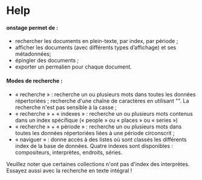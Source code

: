 # Help
#### onstage permet de :

* rechercher les documents en plein-texte, par index, par période ;
* afficher les documents (avec différents types d’affichage) et ses métadonnées;
* épingler des documents ;
* exporter un permalien pour chaque document.

#### Modes de recherche :

* « recherche » : recherche un ou plusieurs mots dans toutes les données répertoriées ; recherche d'une chaîne de caractères en utilisant "". La recherche n'est pas sensible à la casse ;
* « recherche » + « indexes » : recherche un ou plusieurs mots contenus dans un index spécifique (« people » ou « places » ou « series »)
* « recherche » + « période » : recherche un ou plusieurs mots dans toutes les données répertoriées liées à une période circonscrit ;
* « naviguer » : donne accès à des listes où sont classés les différents index de la base de données. Quatre indexes sont disponibles : compositeurs, interprètes, endroits, séries.

Veuillez noter que certaines collections n'ont pas d'index des interprètes. Essayez aussi avec la recherche en texte intégral !
